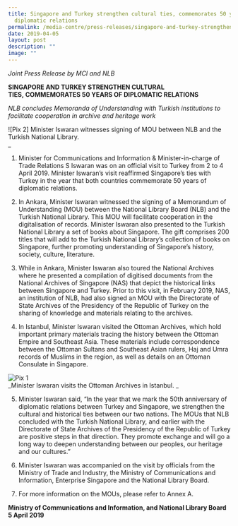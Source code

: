 ```yaml
---
title: Singapore and Turkey strengthen cultural ties, commemorates 50 years of
  diplomatic relations
permalink: /media-centre/press-releases/singapore-and-turkey-strengthen-cultural-ties-50-years/
date: 2019-04-05
layout: post
description: ""
image: ""
---
```

*Joint Press Release by MCI and NLB*  
  
**SINGAPORE AND TURKEY STRENGTHEN CULTURAL TIES, COMMEMORATES 50 YEARS OF DIPLOMATIC RELATIONS**

*NLB concludes Memoranda of Understanding with Turkish institutions to facilitate cooperation in archive and heritage work*

![Pix 2]
Minister Iswaran witnesses signing of MOU between NLB and the Turkish National Library.  
_

1. Minister for Communications and Information & Minister-in-charge of Trade Relations S Iswaran was on an official visit to Turkey from 2 to 4 April 2019. Minister Iswaran’s visit reaffirmed Singapore’s ties with Turkey in the year that both countries commemorate 50 years of diplomatic relations.    
  
2. In Ankara, Minister Iswaran witnessed the signing of a Memorandum of Understanding (MOU) between the National Library Board (NLB) and the Turkish National Library. This MOU will facilitate cooperation in the digitalisation of records. Minister Iswaran also presented to the Turkish National Library a set of books about Singapore. The gift comprises 200 titles that will add to the Turkish National Library’s collection of books on Singapore, further promoting understanding of Singapore’s history, society, culture, literature.  
  
3. While in Ankara, Minister Iswaran also toured the National Archives where he presented a compilation of digitised documents from the National Archives of Singapore (NAS) that depict the historical links between Singapore and Turkey. Prior to this visit, in February 2019, NAS, an institution of NLB, had also signed an MOU with the Directorate of State Archives of the Presidency of the Republic of Turkey on the sharing of knowledge and materials relating to the archives.  
  
4. In Istanbul, Minister Iswaran visited the Ottoman Archives, which hold important primary materials tracing the history between the Ottoman Empire and Southeast Asia. These materials include correspondence between the Ottoman Sultans and Southeast Asian rulers, Haj and Umra records of Muslims in the region, as well as details on an Ottoman Consulate in Singapore.    
  

![Pix 1](https://www.mci.gov.sg/-/media/MciCorp/Images/Portfolios/PressRoomSPics/Minister-Iswaran-visit-to-Turkey/Pix-1.ashx)  
_Minister Iswaran visits the Ottoman Archives in Istanbul. _

5. Minister Iswaran said, “In the year that we mark the 50th anniversary of diplomatic relations between Turkey and Singapore, we strengthen the cultural and historical ties between our two nations. The MOUs that NLB concluded with the Turkish National Library, and earlier with the Directorate of State Archives of the Presidency of the Republic of Turkey are positive steps in that direction. They promote exchange and will go a long way to deepen understanding between our peoples, our heritage and our cultures.”  
  
6. Minister Iswaran was accompanied on the visit by officials from the Ministry of Trade and Industry, the Ministry of Communications and Information, Enterprise Singapore and the National Library Board.  
  
7. For more information on the MOUs, please refer to Annex A.

**Ministry of Communications and Information, and National Library Board  
5 April 2019**